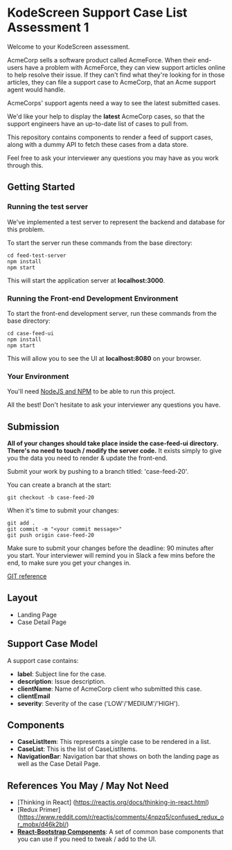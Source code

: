 # KodeScreen Support Case List Assessment 1

Welcome to your KodeScreen assessment. 

AcmeCorp sells a software product called AcmeForce. When their end-users have a problem with AcmeForce, they can view support articles online to help resolve their issue. If they can't find what they're looking for in those articles, they can file a support case to AcmeCorp, that an Acme support agent would handle.

AcmeCorps' support agents need a way to see the latest submitted cases.

We'd like your help to display the **latest** AcmeCorp cases, so that the support engineers have an up-to-date list of cases to pull from. 

This repository contains components to render a feed of support cases, along with a dummy API to fetch these cases from a data store. 

Feel free to ask your interviewer any questions you may have as you work through this.

## Getting Started
### Running the test server
We've implemented a test server to represent the backend and database for this problem. 

To start the server run these commands from the base directory:
```
cd feed-test-server
npm install
npm start
```
This will start the application server at **localhost:3000**.

### Running the Front-end Development Environment

To start the front-end development server, run these commands from the base directory:
```
cd case-feed-ui
npm install
npm start
```
This will allow you to see the UI at **localhost:8080** on your browser.

### Your Environment
You'll need [NodeJS and NPM](https://www.npmjs.com/get-npm) to be able to run this project. 

All the best! Don't hesitate to ask your interviewer any questions you have.

## Submission
**All of your changes should take place inside the case-feed-ui directory. There's no need to touch / modify the server code.** It exists simply to give you the data you need to render & update the front-end.

Submit your work by pushing to a branch titled: 'case-feed-20'.

You can create a branch at the start:
```
git checkout -b case-feed-20 
```
When it's time to submit your changes: 
```
git add .
git commit -m "<your commit message>"
git push origin case-feed-20
```
Make sure to submit your changes before the deadline: 90 minutes after you start. Your interviewer will remind you in Slack a few mins before the end, to make sure you get your changes in.

[GIT reference](https://git-scm.com/docs)

## Layout
* Landing Page
* Case Detail Page

## Support Case Model
A support case contains: 
* **label**: Subject line for the case.
* **description**: Issue description.
* **clientName**: Name of AcmeCorp client who submitted this case.
* **clientEmail**
* **severity**: Severity of the case ('LOW'/'MEDIUM'/'HIGH').

## Components
* **CaseListItem**: This represents a single case to be rendered in a list.
* **CaseList**: This is the list of CaseListItems.
* **NavigationBar**: Navigation bar that shows on both the landing page as well as the Case Detail Page.

## References You May / May Not Need
* [Thinking in React] (https://reactjs.org/docs/thinking-in-react.html)
* [Redux Primer] (https://www.reddit.com/r/reactjs/comments/4npzq5/confused_redux_or_mobx/d46k2bl/)
* [**React-Bootstrap Components**](https://react-bootstrap.github.io/components/alerts/): A set of common base components that you can use if you need to tweak / add to the UI.
